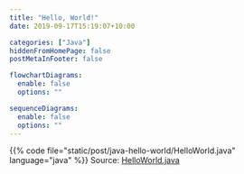 ```yaml
---
title: "Hello, World!"
date: 2019-09-17T15:19:07+10:00

categories: ["Java"]
hiddenFromHomePage: false
postMetaInFooter: false

flowchartDiagrams:
  enable: false
  options: ""

sequenceDiagrams:
  enable: false
  options: ""
---
```


{{% code file="static/post/java-hello-world/HelloWorld.java" language="java" %}}
Source: [HelloWorld.java](HelloWorld.java)
